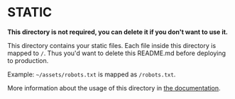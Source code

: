 # STATIC

**This directory is not required, you can delete it if you don't want to use it.**

This directory contains your static files.
Each file inside this directory is mapped to `/`.
Thus you'd want to delete this README.md before deploying to production.

Example: `~/assets/robots.txt` is mapped as `/robots.txt`.

More information about the usage of this directory in [the documentation](https://nuxtjs.org/guide/assets#static).
